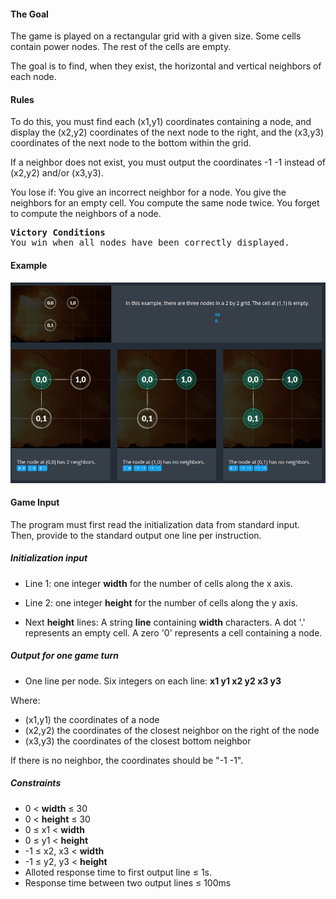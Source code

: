 #### The Goal
The game is played on a rectangular grid with a given size. Some cells contain power nodes. The rest of the cells are empty.

The goal is to find, when they exist, the horizontal and vertical neighbors of each node.
#### Rules
To do this, you must find each (x1,y1) coordinates containing a node, and display the (x2,y2) coordinates of the next node to the right, and the (x3,y3) coordinates of the next node to the bottom within the grid.

If a neighbor does not exist, you must output the coordinates -1 -1 instead of (x2,y2) and/or (x3,y3).

You lose if:
You give an incorrect neighbor for a node.
You give the neighbors for an empty cell.
You compute the same node twice.
You forget to compute the neighbors of a node.

<pre>
<b>Victory Conditions</b>
You win when all nodes have been correctly displayed.
</pre>
#### Example 
![example](images/example.png)
#### Game Input
The program must first read the initialization data from standard input. Then, provide to the standard output one line per instruction.
##### Initialization input
- Line 1: one integer <b>width</b> for the number of cells along the x axis.

- Line 2: one integer <b>height</b> for the number of cells along the y axis.

- Next <b>height</b> lines: A string  <b>line</b>  containing  <b>width</b>  characters. A dot '.' represents an empty cell. A zero '0' represents a cell containing a node.

##### Output for one game turn
- One line per node. Six integers on each line:   <b>x1  y1  x2  y2  x3  y3</b>

Where:

- (x1,y1) the coordinates of a node
- (x2,y2) the coordinates of the closest neighbor on the right of the node
- (x3,y3) the coordinates of the closest bottom neighbor

If there is no neighbor, the coordinates should be "-1 -1".

##### Constraints
- 0 < <b>width</b> ≤ 30
- 0 < <b>height</b> ≤ 30
- 0 ≤ x1 < <b>width</b>
- 0 ≤ y1 < <b>height</b>
- -1 ≤ x2, x3 < <b>width</b>
- -1 ≤ y2, y3 < <b>height</b>
- Alloted response time to first output line ≤ 1s.
- Response time between two output lines ≤ 100ms
